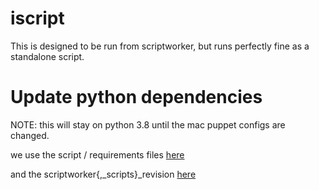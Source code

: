 # iscript

This is designed to be run from scriptworker, but runs perfectly fine as a standalone script.

# Update python dependencies

NOTE: this will stay on python 3.8 until the mac puppet configs are changed.

 we use the script / requirements files [here](https://github.com/mozilla-platform-ops/ronin_puppet/tree/master/modules/signing_worker/files)

 and the scriptworker{,_scripts}_revision [here](https://github.com/mozilla-platform-ops/ronin_puppet/blob/master/data/common.yaml#L125-L143)